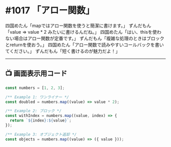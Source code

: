 # #1017 「アロー関数」

四国めたん「mapではアロー関数を使うと簡潔に書けます。」
ずんだもん「value => value * 2 みたいに書けるんだね。」
四国めたん「はい、thisを使わない場合はアロー関数が定番です。」
ずんだもん「複雑な処理のときはブロックとreturnを使おう。」
四国めたん「アロー関数で読みやすいコールバックを書いてください。」
ずんだもん「短く書けるのが魅力だよ！」

---

## 📺 画面表示用コード

```typescript
const numbers = [1, 2, 3];

/** Example 1: ワンライナー */
const doubled = numbers.map((value) => value * 2);

/** Example 2: ブロック */
const withIndex = numbers.map((value, index) => {
  return `${index}:${value}`;
});

/** Example 3: オブジェクト返却 */
const objects = numbers.map((value) => ({ value }));
```
